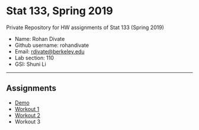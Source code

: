 # Stat 133, Spring 2019

Private Repository for HW assignments of Stat 133 (Spring 2019)

- Name: Rohan Divate
- Github username: rohandivate
- Email: rdivate@berkeley.edu
- Lab section: 110
- GSI: Shuni Li

-----

## Assignments

- [Demo](demo)
- [Workout 1](workout01)
- [Workout 2](workout02)
- Workout 3


